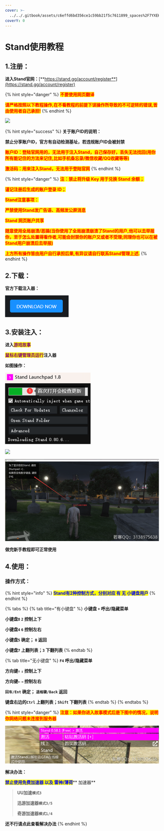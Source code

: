 ```yaml
---
cover: >-
  ../../.gitbook/assets/c6effd6bd356ce1c59bb21f5c7611899_spaces%2F7YXEHggLzaiKwZjRSOD4%2Fuploads%2FcicDvcWrd1lMODtysBlF%2FStandGlitchFav2_alt=media&token=77660bf7-2d69-466b-8b00-b1ccfd7f7b00.png
coverY: 0
---
```


# Stand使用教程

## 1.注册：

**进入Stand官网：**[**https://stand.gg/account/register**](https://stand.gg/account/register)

{% hint style="danger" %}
<mark style="color:red;">**不要使用网页翻译**</mark>

<mark style="color:red;">**请严格按照以下教程操作,在不看教程的前提下误操作所导致的不可逆转的错误,皆由使用者自己承担!**</mark>
{% endhint %}

![](../../.gitbook/assets/bdc1caad7fff284330ffba7d60270500\_spaces%2F7YXEHggLzaiKwZjRSOD4%2Fuploads%2FeLdoTDrfkxFQ25jm9TTM%2FStand%E5%88%9B%E5%BB%BAID\_alt=media\&token=b53d464f-b717-4869-98b9-6392d8da343e.png)

{% hint style="success" %}
**关于账户ID的说明：**

**禁止分享账户ID，官方有自动检测基址，若违规账户ID会被封禁**

<mark style="color:red;">**账户ID：登陆官网用的，无法用于注入Stand，自己保存好，丢失无法找回(用你所有能记住的方法来记住,比如手机备忘录/微信收藏/QQ收藏等等)**</mark>

<mark style="color:red;">**激活码：用来注入Stand，无法用于登陆官网**</mark>
{% endhint %}

{% hint style="danger" %}
<mark style="color:red;">**注：禁止将升级 Key 用于兑换 Stand 余额；**</mark>

<mark style="color:red;">**谨记注册后生成的账户登录 ID；**</mark>

<mark style="color:red;">**Stand注意事项：**</mark>

<mark style="color:red;">**严禁使用Stand发广告语、高频发公屏消息**</mark>

<mark style="color:red;">**Stand 网页账户共享**</mark>

<mark style="color:red;">**随意使用全局崩溃/恶搞(当你使用了全局崩溃崩溃了Stand的用户,他可以去举报你，至于怎么处置得看作者,可能会封禁你的账户又或者不受理;同理你也可以在被Stand用户崩溃后去举报)**</mark>

<mark style="color:red;">**上方所有操作皆由用户自行承担后果,有异议请自行联系Stand管理上述.**</mark>
{% endhint %}

## **2.下载：**

**官方下载注入器：**

****![](<../../.gitbook/assets/image (23) (1) (1).png>)****

## **3.安装注入：**

**进入**<mark style="color:purple;">**游戏故事**</mark>

<mark style="color:purple;">**鼠标右键管理员运行**</mark>**注入器**

**如图操作：**

![](<../../.gitbook/assets/image (35).png>)

![](../../.gitbook/assets/spaces%2F7YXEHggLzaiKwZjRSOD4%2Fuploads%2F5Sh6Wyksq2Zl5CwSs31Q%2FStand%E5%AE%98%E7%BD%91%E5%90%AF%E5%8A%A8%E5%99%A8%E4%B8%AD%E6%96%87%E6%B3%A8%E8%A7%A3.png)

![](<../../.gitbook/assets/image (19).png>)

**做完新手教程即可正常使用**

## **4.使用：**

### **操作方式：**

{% hint style="info" %}
<mark style="color:blue;">**Stand有2种控制方式，分别对应 有 无 小键盘用户**</mark>
{% endhint %}

{% tabs %}
{% tab title="有小键盘" %}
**小键盘 `+`  呼出/隐藏菜单**

**小键盘`8`  `2` 控制上下**

**小键盘`4`  `6` 控制左右**

**小键盘`5` 确定； `0` 返回**

**小键盘`7` 上翻列表；`3` 下翻列表**
{% endtab %}

{% tab title="无小键盘" %}
**`F4` 呼出/隐藏菜单**

**方向键`↑`  `↓` 控制上下**

**方向键`←`  `→` 控制左右**

**`回车/Ent` 确定； `退格键/Back` 返回**

**键盘右边的`Ctrl` 上翻列表；`Shift` 下翻列表**
{% endtab %}
{% endtabs %}

{% hint style="danger" %}
<mark style="color:red;">**注意：如果你进入故事模式后是下图中的情况，说明你网络问题未连接到服务器**</mark>

****![](<../../.gitbook/assets/image (58).png>)****

**解决办法：**

<mark style="color:blue;">**禁止使用免费加速器 以及 雷神/薄荷**</mark>** 加速器**

> **UU加速`模式3`**
>
> **迅游加速器`模式3/5`**
>
> **奇游加速器`模式1/4`**

**还不行请点此查看解决办法**
{% endhint %}
